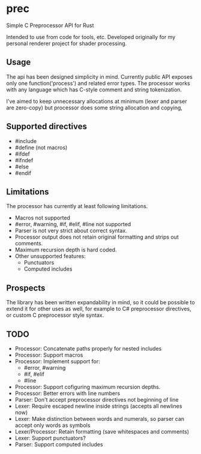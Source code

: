 # prec
Simple C Preprocessor API for Rust

Intended to use from code for tools, etc. Developed originally for my personal renderer project for shader processing.

## Usage
The api has been designed simplicity in mind. Currently public API exposes only one function('process') and related
error types. The processor works with any language which has C-style comment and string tokenization.

I've aimed to keep unnecessary allocations at minimum (lexer and parser are zero-copy) but processor does some string
allocation and copying,

## Supported directives
 - \#include
 - \#define (not macros)
 - \#ifdef
 - \#ifndef
 - \#else
 - \#endif

## Limitations
The processor has currently at least following limitations.
 - Macros not supported
 - \#error, \#warning, \#if, \#elif, \#line not supported
 - Parser is not very strict about correct syntax.
 - Processor output does not retain original formatting and strips out comments.
 - Maximum recursion depth is hard coded.
 - Other unsupported features:
   - Punctuators
   - Computed includes

## Prospects
The library has been written expandability in mind, so it could be possible to extend it for other uses as well, for
example to C# preprocessor directives, or custom C preprocessor style syntax.

## TODO
- Processor: Concatenate paths properly for nested includes
- Processor: Support macros
- Processor: Implement support for:
  - \#error, \#warning
  - \#if, \#elif
  - \#line
- Processor: Support cofiguring maximum recursion depths.
- Processor: Better errors with line numbers
- Parser: Don't accept preprocessor directives not beginning of line
- Lexer: Require escaped newline inside strings (accepts all newlines now)
- Lexer: Make distinction between words and numerals, so parser can accept only words as symbols
- Lexer/Processor: Retain formatting (save whitespaces and comments)
- Lexer: Support punctuators?
- Parser: Support computed includes
